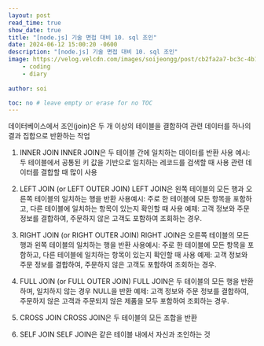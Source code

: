 ```yaml
---
layout: post
read_time: true
show_date: true
title: "[node.js] 기술 면접 대비 10. sql 조인"
date: 2024-06-12 15:00:20 -0600
description: "[node.js] 기술 면접 대비 10. sql 조인"
image: https://velog.velcdn.com/images/soijeongg/post/cb2fa2a7-bc3c-4b1d-9ccc-255132073515/image.png
    - coding
    - diary
    
author: soi

toc: no # leave empty or erase for no TOC
---
```

데이터베이스에서 조인(join)은 두 개 이상의 테이블을 결합하여 관련 데이터를 하나의 결과 집합으로 반환하는 작업

1. INNER JOIN
INNER JOIN은 두 테이블 간에 일치하는 데이터를 반환
사용 예시:
두 테이블에서 공통된 키 값을 기반으로 일치하는 레코드를 검색할 때 사용
관련 데이터를 결합할 때 많이 사용

2. LEFT JOIN (or LEFT OUTER JOIN)
LEFT JOIN은 왼쪽 테이블의 모든 행과 오른쪽 테이블의 일치하는 행을 반환
사용예시:
주로 한 테이블에 모든 항목을 포함하고, 다른 테이블에 일치하는 항목이 있는지 확인할 때 사용
예제:
고객 정보와 주문 정보를 결합하여, 주문하지 않은 고객도 포함하여 조회하는 경우.

3. RIGHT JOIN (or RIGHT OUTER JOIN)
RIGHT JOIN은 오른쪽 테이블의 모든 행과 왼쪽 테이블의 일치하는 행을 반환
사용예시:
주로 한 테이블에 모든 항목을 포함하고, 다른 테이블에 일치하는 항목이 있는지 확인할 때 사용
예제:
고객 정보와 주문 정보를 결합하여, 주문하지 않은 고객도 포함하여 조회하는 경우.

4. FULL JOIN (or FULL OUTER JOIN)
FULL JOIN은 두 테이블의 모든 행을 반환하며, 일치하지 않는 경우 NULL을 반환
예제:
고객 정보와 주문 정보를 결합하여, 주문하지 않은 고객과 주문되지 않은 제품을 모두 포함하여 조회하는 경우.

5. CROSS JOIN
CROSS JOIN은 두 테이블의 모든 조합을 반환

6. SELF JOIN
SELF JOIN은 같은 테이블 내에서 자신과 조인하는 것